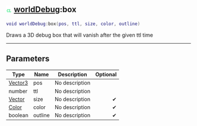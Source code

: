 ## ![client](../../.gitbook/assets/client.png) [worldDebug](worlddebug):box

```lua
void worldDebug:box(pos, ttl, size, color, outline)
```

Draws a 3D debug box that will vanish after the given ttl time

------
## Parameters

| Type   | Name | Description | Optional |
| ------ | ---- | ----------- | -------: |
| [Vector3](vector3) | pos | No description |  |
| number | ttl | No description |  |
| [Vector](vector) | size | No description | ✔ |
| [Color](color) | color | No description | ✔ |
| boolean | outline | No description | ✔ |


